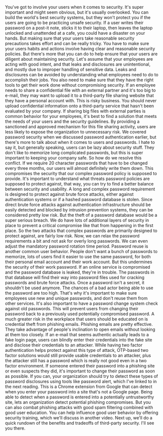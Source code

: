 You've got to involve your users when it comes to security. It's super important
and might seem obvious, but it's usually overlooked. You can build the world's
best security systems, but they won't protect you if the users are going to be
practicing unsafe security. If a user writes their password on a post-it note,
sticks it to their laptop, then leaves the laptop unlocked and unattended at a
cafe, you could have a disaster on your hands. But making sure that your users
take reasonable security precautions takes effort and can be really tricky. You
have to make sure your users habits and actions involve having clear and
reasonable security policies. But there's more that you can do to help ensure
that your users are diligent about maintaining security. Let's assume that your
employees are acting with good intent, and that leaks and disclosures are
unintentional, and mostly due to improper handling of sensitive data. Leaks and
disclosures can be avoided by understanding what employees need to do to
accomplish their jobs. You also need to make sure that they have the right tools
to get their work done without compromising security. If an employee needs to
share a confidential file with an external partner and it's too big to e-mail,
they may want to upload it to a third-party file sharing website that they have
a personal account with. This is risky business. You should never upload
confidential information onto a third-party service that hasn't been evaluated
by your company. If sharing big files with external parties is common behavior
for your employees, it's best to find a solution that meets the needs of your
users and the security guidelines. By providing a sanctioned and approved
mechanism for this file sharing activity, users are less likely to expose the
organization to unnecessary risk. We covered password security when we discussed
password authentication earlier, but there's more to talk about when it comes to
users and passwords. I hate to say it, but generally speaking, users can be lazy
about security stuff. They don't like to memorize long complicated passwords,
but this is super important to keeping your company safe. So how do we resolve
this conflict. If we require 20 character passwords that have to be changed
every three months, our users will almost definitely write them down. This
compromises the security that our complex password policy is supposed to
provide. It's important to understand what threats password policies are
supposed to protect against, that way, you can try to find a better balance
between security and usability. A long and complex password requirement is
designed to protect against brute force attacks, either against authentication
systems or if a hashed password database is stolen. Since direct brute force
attacks against authentication infrastructure should be easily detected and
blocked by intrusion prevention systems, they can be considered pretty low risk.
But the theft of a password database would be a super serious breach. We do have
lots of additional layers of security in place to prevent a critical compromise
like that from happening in the first place. So the two attacks that complex
passwords are primarily designed to protect against, are fairly low risk. Now,
we can relax the password requirements a bit and not ask for overly long
passwords. We can even adjust the mandatory password rotation time period.
Password reuse is another common user behavior. People don't want a bunch of
passwords to memorize, lots of users find it easier to use the same password,
for both their personal email account and their work account. But this
undermines the security of their work password. If an online service is
compromised and the password database is leaked, they're in trouble. The
passwords in that database will find their way into password files used for
cracking passwords and brute force attacks. Once a password isn't a secret, it
shouldn't be used anymore. The chances of a bad actor being able to use the
password are too high. That's why it's important to make sure employees use new
and unique passwords, and don't reuse them from other services. It's also
important to have a password change system check against old passwords. This
will prevent users from changing their password back to a previously used
potentially compromised password. A much greater risk in the workplace that
users should be educated on is credential theft from phishing emails. Phishing
emails are pretty effective. They take advantage of people's inclination to open
emails without looking at them too closely. If an e-mail that seems authentic
actually leads to a fake login page, users can blindly enter their credentials
into the fake site and disclose their credentials to an attacker. While having
two factor authentication helps protect against this type of attack, OTP-based
two factor solutions would still provide usable credentials to an attacker, plus
the attacker still has a password which is really not good even in a two factor
environment. If someone entered their password into a phishing site or even
suspects they did, it's important to change their password as soon as possible.
If you can, your organization should try to detect these types of password
disclosures using tools like password alert, which I've linked to in the next
reading. This is a Chrome extension from Google that can detect when you enter
your password into a site that's not a Google page. Being able to detect when a
password is entered into a potentially untrustworthy site, lets an organization
detect potential phishing compromises. But you can also combat phishing attacks
with good spam filtering combined with good user education. You can help
influence good user behavior by offering security training, which we'll discuss
in another video. Next up, we'll do a quick rundown of the benefits and
tradeoffs of third-party security. I'll see you there.